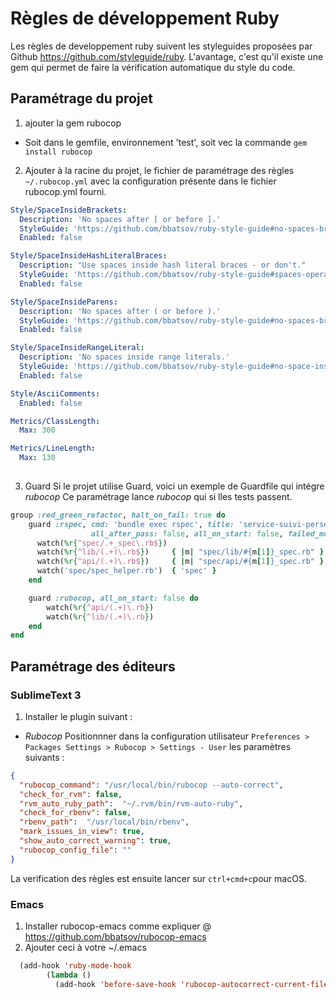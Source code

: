 # Règles de développement Ruby
Les règles de developpement ruby suivent les styleguides proposées par Github https://github.com/styleguide/ruby.
L'avantage, c'est qu'il existe une gem qui permet de faire la vérification automatique du style du code.
## Paramétrage du projet
1. ajouter la gem rubocop
- Soit dans le gemfile, environnement  'test', soit vec la commande ```gem install rubocop```

2. Ajouter à la racine du projet, le fichier de paramétrage des règles ```~/.rubocop.yml``` avec la configuration présente dans le fichier rubocop.yml fourni.

```yaml
Style/SpaceInsideBrackets:
  Description: 'No spaces after [ or before ].'
  StyleGuide: 'https://github.com/bbatsov/ruby-style-guide#no-spaces-braces'
  Enabled: false

Style/SpaceInsideHashLiteralBraces:
  Description: "Use spaces inside hash literal braces - or don't."
  StyleGuide: 'https://github.com/bbatsov/ruby-style-guide#spaces-operators'
  Enabled: false

Style/SpaceInsideParens:
  Description: 'No spaces after ( or before ).'
  StyleGuide: 'https://github.com/bbatsov/ruby-style-guide#no-spaces-braces'
  Enabled: false

Style/SpaceInsideRangeLiteral:
  Description: 'No spaces inside range literals.'
  StyleGuide: 'https://github.com/bbatsov/ruby-style-guide#no-space-inside-range-literals'
  Enabled: false

Style/AsciiComments:
  Enabled: false

Metrics/ClassLength:
  Max: 300

Metrics/LineLength:
  Max: 130
  
```

3. Guard
Si le projet utilise Guard, voici un exemple de Guardfile qui intégre *rubocop*
Ce paramétrage lance *rubocop* qui si lles tests passent.

```ruby
group :red_green_refactor, halt_on_fail: true do
	guard :rspec, cmd: 'bundle exec rspec', title: 'service-suivi-perso',
				  all_after_pass: false, all_on_start: false, failed_mode: :keep do
	  watch(%r{^spec/.+_spec\.rb$})
	  watch(%r{^lib/(.+)\.rb$})     { |m| "spec/lib/#{m[1]}_spec.rb" }
	  watch(%r{^api/(.+)\.rb$})     { |m| "spec/api/#{m[1]}_spec.rb" }
	  watch('spec/spec_helper.rb')  { 'spec' }
	end

	guard :rubocop, all_on_start: false do
		watch(%r{^api/(.+)\.rb})
		watch(%r{^lib/(.+)\.rb})
	end
end
```

## Paramétrage des éditeurs
### SublimeText 3
1. Installer le plugin suivant :
  - *Rubocop*
  Positionnner dans la configuration utilisateur ```Preferences > Packages Settings > Rubocop > Settings - User```
  les paramètres suivants :
```json
{
  "rubocop_command": "/usr/local/bin/rubocop --auto-correct",
  "check_for_rvm": false,
  "rvm_auto_ruby_path":  "~/.rvm/bin/rvm-auto-ruby",
  "check_for_rbenv": false,
  "rbenv_path":  "/usr/local/bin/rbenv",
  "mark_issues_in_view": true,
  "show_auto_correct_warning": true,
  "rubocop_config_file": ""
}
```
La verification des règles est ensuite lancer sur ```ctrl+cmd+c```pour macOS.

### Emacs
1. Installer rubocop-emacs comme expliquer @ https://github.com/bbatsov/rubocop-emacs
2. Ajouter ceci à votre ~/.emacs
```lisp
  (add-hook 'ruby-mode-hook
		(lambda ()
		  (add-hook 'before-save-hook 'rubocop-autocorrect-current-file nil 'local)))
```
